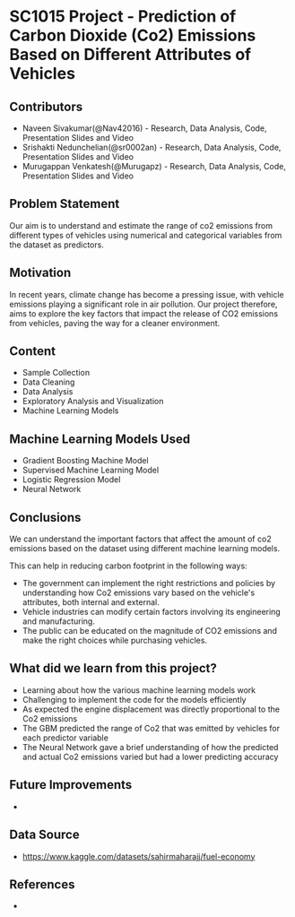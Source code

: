 # SC1015 Project - Prediction of Carbon Dioxide (Co2) Emissions Based on Different Attributes of Vehicles 

## Contributors
- Naveen Sivakumar(@Nav42016) - Research, Data Analysis, Code, Presentation Slides and Video
- Srishakti Nedunchelian(@sr0002an) - Research, Data Analysis, Code, Presentation Slides and Video
- Murugappan Venkatesh(@Murugapz) - Research, Data Analysis, Code, Presentation Slides and Video

## Problem Statement
Our aim is to understand and estimate the range of co2 emissions from different types of vehicles using numerical and categorical variables from the dataset as predictors.

## Motivation
In recent years, climate change has become a pressing issue, with vehicle emissions playing a significant role in air pollution. Our project therefore, aims to explore the key factors that impact the release of CO2 emissions from vehicles, paving the way for a cleaner environment.


## Content 
- Sample Collection
- Data Cleaning
- Data Analysis
- Exploratory Analysis and Visualization
- Machine Learning Models

## Machine Learning Models Used
- Gradient Boosting Machine Model
- Supervised Machine Learning Model
- Logistic Regression Model
- Neural Network

## Conclusions
We can understand the important factors that affect the amount of co2 emissions based on the dataset using different machine learning models.

This can help in reducing carbon footprint in the following ways:

  - The government can implement the right restrictions and policies by understanding how Co2 emissions vary based on the vehicle's attributes, both internal and external.
  - Vehicle industries can modify certain factors involving its engineering and manufacturing.
  - The public can be educated on the magnitude of CO2 emissions and make the right choices while purchasing vehicles.


## What did we learn from this project?
- Learning about how the various machine learning models work
- Challenging to implement the code for the models efficiently
- As expected the engine displacement was directly proportional to the Co2 emissions
- The GBM predicted the range of Co2 that was emitted by vehicles for each predictor variable
- The Neural Network gave a brief understanding of how the predicted and actual Co2 emissions varied but had a lower predicting accuracy

## Future Improvements
- 

## Data Source
- https://www.kaggle.com/datasets/sahirmaharajj/fuel-economy

## References
-
